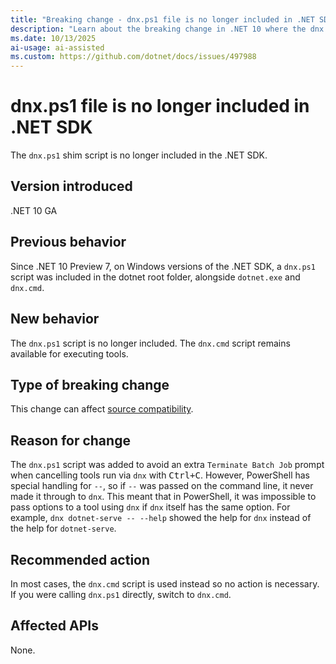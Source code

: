 ```yaml
---
title: "Breaking change - dnx.ps1 file is no longer included in .NET SDK"
description: "Learn about the breaking change in .NET 10 where the dnx.ps1 script is no longer included in Windows versions of the .NET SDK."
ms.date: 10/13/2025
ai-usage: ai-assisted
ms.custom: https://github.com/dotnet/docs/issues/497988
---
```


# dnx.ps1 file is no longer included in .NET SDK

The `dnx.ps1` shim script is no longer included in the .NET SDK.

## Version introduced

.NET 10 GA

## Previous behavior

Since .NET 10 Preview 7, on Windows versions of the .NET SDK, a `dnx.ps1` script was included in the dotnet root folder, alongside `dotnet.exe` and `dnx.cmd`.

## New behavior

The `dnx.ps1` script is no longer included. The `dnx.cmd` script remains available for executing tools.

## Type of breaking change

This change can affect [source compatibility](../../categories.md#source-compatibility).

## Reason for change

The `dnx.ps1` script was added to avoid an extra `Terminate Batch Job` prompt when cancelling tools run via `dnx` with <kbd>Ctrl+C</kbd>. However, PowerShell has special handling for `--`, so if `--` was passed on the command line, it never made it through to `dnx`. This meant that in PowerShell, it was impossible to pass options to a tool using `dnx` if `dnx` itself has the same option. For example, `dnx dotnet-serve -- --help` showed the help for `dnx` instead of the help for `dotnet-serve`.

## Recommended action

In most cases, the `dnx.cmd` script is used instead so no action is necessary. If you were calling `dnx.ps1` directly, switch to `dnx.cmd`.

## Affected APIs

None.
